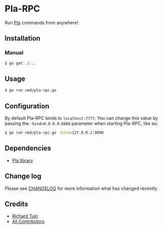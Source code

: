 # Pla-RPC

Run [Pla](http://github.com/rtuin/pla) commands from anywhere!

## Installation
### Manual

```bash
$ go get ./...
```

## Usage

```bash
$ go run cmd/pla-rpc.go
```

## Configuration

By default Pla-RPC binds to `localhost:7777`. You can change this value by passing the `-bind=0.0.0.0:8888` parameter when starting Pla-RPC, like so:

```bash
$ go run cmd/pla-rpc.go -bind=127.0.0.1:9090
```

## Dependencies

* [Pla library](https://github.com/rtuin/go-plalib.git)

## Change log

Please see [CHANGELOG](CHANGELOG.md) for more information what has changed recently.

## Credits

- [Richard Tuin](http://github.com/rtuin)
- [All Contributors](https://github.com/rtuin/pla-rpc/contributors)